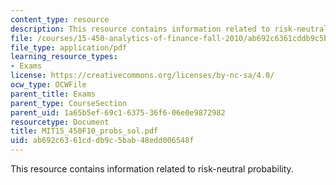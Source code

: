 ```yaml
---
content_type: resource
description: This resource contains information related to risk-neutral probability.
file: /courses/15-450-analytics-of-finance-fall-2010/ab692c6361cddb9c5bab48edd006548f_MIT15_450F10_probs_sol.pdf
file_type: application/pdf
learning_resource_types:
- Exams
license: https://creativecommons.org/licenses/by-nc-sa/4.0/
ocw_type: OCWFile
parent_title: Exams
parent_type: CourseSection
parent_uid: 1a65b5ef-69c1-6375-36f6-06e0e9872982
resourcetype: Document
title: MIT15_450F10_probs_sol.pdf
uid: ab692c63-61cd-db9c-5bab-48edd006548f
---
```

This resource contains information related to risk-neutral probability.